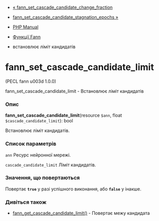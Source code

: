 - [«
fann_set_cascade_candidate_change_fraction](function.fann-set-cascade-candidate-change-fraction.md)
- [fann_set_cascade_candidate_stagnation_epochs
»](function.fann-set-cascade-candidate-stagnation-epochs.md)

- [PHP Manual](index.md)
- [Функції Fann](ref.fann.md)
- встановлює ліміт кандидатів

# fann_set_cascade_candidate_limit

(PECL fann u003d 1.0.0)

fann_set_cascade_candidate_limit - Встановлює ліміт кандидатів

### Опис

**fann_set_cascade_candidate_limit**(resource `$ann`, float
`$cascade_candidate_limit`): bool

Встановлює ліміт кандидатів.

### Список параметрів

`ann`
Ресурс нейронної мережі.

`cascade_candidate_limit`
Ліміт кандидатів.

### Значення, що повертаються

Повертає **`true`** у разі успішного виконання, або **`false`** у
інакше.

### Дивіться також

- [fann_get_cascade_candidate_limit()](function.fann-get-cascade-candidate-limit.md) -
Повертає межу кандидата

